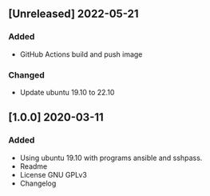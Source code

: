<!-- ## 
The format is based on [Keep a Changelog](https://keepachangelog.com/en/1.0.0/),
and this project adheres to [Semantic Versioning](https://semver.org/spec/v2.0.0.html).

## [Unreleased]
### Added
- Example
### Changed
- Example
-->

## [Unreleased] 2022-05-21
### Added
- GitHub Actions build and push image

### Changed
- Update ubuntu 19.10 to 22.10

## [1.0.0] 2020-03-11
### Added
- Using ubuntu 19.10 with programs ansible and sshpass.
- Readme
- License GNU GPLv3
- Changelog